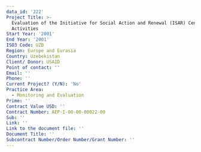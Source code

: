 ```yaml
---
data_id: '222'
Project Title: >-
  Evaluation of the Initiative for Social Action and Renewal (ISAR) Central Asia
  Activities
Start Year: '2001'
End Year: '2001'
ISO3 Code: UZB
Region: Europe and Eurasia
Country: Uzebekistan
Client/ Donor: USAID
Point of contact: ''
Email: ''
Phone: ''
Current Project? (Y/N): 'No'
Practice Area:
  - Monitoring and Evaluation
Prime: ''
Contract Value USD: ''
Contract Number: AEP-I-00-00-00022-00
Sub: ''
Link: ''
Link to the document file: ''
Document Title: ''
Subcontract Number/Order Number/Grant Number: ''
---
```

